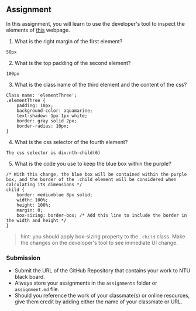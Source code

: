 ## Assignment

In this assignment, you will learn to use the developer's tool to inspect the elements of [this](https://nznznh.csb.app/) webpage.

1. What is the right margin of the first element? 
```
50px
```

2. What is the top padding of the second element?
```
100px
```

3. What is the class name of the third element and the content of the css?
```
Class name: 'elementThree';
.elementThree {
    padding: 10px;
    background-color: aquamarine;
    text-shadow: 1px 1px white;
    border: gray solid 2px;
    border-radius: 10px;
}
```

4. What is the css selector of the fourth element?
```
The css selector is div:nth-child(6)
```

5. What is the code you use to keep the blue box within the purple?
```
/* With this change, the blue box will be contained within the purple box, and the border of the .child element will be considered when calculating its dimensions */
child {
    border: mediumblue 8px solid;
    width: 100%;
    height: 100%;
    margin: 0;
    box-sizing: border-box; /* Add this line to include the border in the width and height */
}
```

> hint: you should apply box-sizing property to the `.child` class. Make the changes on the developer's tool to see immediate UI change.


### Submission 

- Submit the URL of the GitHub Repository that contains your work to NTU black board.
- Always store your assignments in the `assignments` folder or `assignment.md` file.
- Should you reference the work of your classmate(s) or online resources, give them credit by adding either the name of your classmate or URL. 

